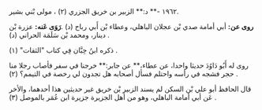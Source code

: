 ١٩٦٢ -** د:** الزبير بن خريق الجزري (٢) ، مولى بْني بشير.

**روى عن:** أبي أمامة صدي بْن عجلان الباهلي، وعطاء بْن أَبي رباح (د) .**رَوَى عَنه:** عزرة بْن دينار، ومحمد بْن سَلَمَة الحراني (د) .

ذكره ابنُ حِبَّان فِي كتاب "الثقات" (١) .

روى له أَبُو دَاوُدَ حديثا واحدا، عن عطاء،** عن جابر:** خرجنا في سفر فأصاب رجلا منا حجر فشجه في رأسه واحتلم فسأل أصحابه هل تجدون لي رخصة في التيمم؟ (٢) .

قال الحافظ أبو علي بْن السكن لم يسند الزبير بْن خريق غير حديثين هذا أحدهما، والأخر عَن أبي أمامة الباهلي، وهو من أهل الجزيرة جزيرة ابن عُمَر بالموصل (٣) .